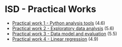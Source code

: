 # ISD - Practical Works
- [Practical work 1 - Python analysis tools](https://github.com/HEIG-VD-Edison-Sahitaj/isd/tree/main/practical-work-1) (4.6)
- [Practical work 2 - Exploratory data analysis](https://github.com/HEIG-VD-Edison-Sahitaj/isd/tree/main/practical-work-2) (5.6)
- [Practical work 3 - Data model and evaluation](https://github.com/HEIG-VD-Edison-Sahitaj/isd/tree/main/practical-work-3) (5.5)
- [Practical work 4 - Linear regression](https://github.com/HEIG-VD-Edison-Sahitaj/isd/tree/main/practical-work-4) (4.9)

